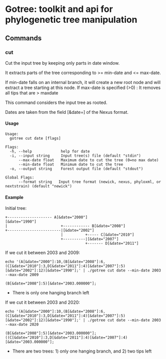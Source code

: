 # Gotree: toolkit and api for phylogenetic tree manipulation

## Commands

### cut
Cut the input tree by keeping only parts in date window.

It extracts parts of the tree corresponding to >= min-date and <= max-date.

If min-date falls on an internal branch, it will create a new root node and will extract a tree starting at this node.
If max-date is specified (>0) : It removes all tips that are > maxdate

This command considers the input tree as rooted.

Dates are taken from the field [&date=] of the Nexus format.

#### Usage

```
Usage:
  gotree cut date [flags]

Flags:
  -h, --help             help for date
  -i, --input string     Input tree(s) file (default "stdin")
      --max-date float   Maximum date to cut the tree (0=no max date)
      --min-date float   Minimum date to cut the tree
  -o, --output string    Forest output file (default "stdout")

Global Flags:
      --format string   Input tree format (newick, nexus, phyloxml, or nextstrain) (default "newick")
```

#### Example


Initial tree:
```
+-------------------- A[&date="2000"]
[&date="1990"]
|                        +------------ B[&date="2008"]
+------------------------|[&date="2002"]
                         |          +----- C[&date="2010"]
                         +----------|[&date="2007"]
                                    +------- D[&date="2011"]
```

If we cut it between 2003 and 2009:
```
echo '(A[&date="2000"]:10,(B[&date="2008"]:6,(C[&date="2010"]:3,D[&date="2011"]:4)[&date="2007"]:5)[&date="2002"]:12)[&date="1990"];' | ./gotree cut date --min-date 2003 --max-date 2009

(B[&date="2008"]:5)[&date="2003.000000"];
```

- There is only one hanging branch left

If we cut it between 2003 and 2020:

```
echo '(A[&date="2000"]:10,(B[&date="2008"]:6,(C[&date="2010"]:3,D[&date="2011"]:4)[&date="2007"]:5)[&date="2002"]:12)[&date="1990"];' | ./gotree cut date --min-date 2003 --max-date 2020

(B[&date="2008"]:5)[&date="2003.000000"];
((C[&date="2010"]:3,D[&date="2011"]:4)[&date="2007"]:4)[&date="2003.000000"];
```

- There are two trees: 1) only one hanging branch, and 2) two tips left
